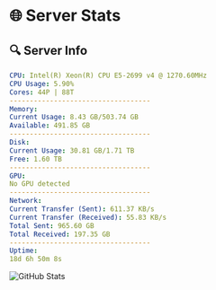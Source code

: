 # 🌐 Server Stats
## 🔍 Server Info
```yaml
CPU: Intel(R) Xeon(R) CPU E5-2699 v4 @ 1270.60MHz
CPU Usage: 5.90%
Cores: 44P | 88T
-----------------------------------
Memory:
Current Usage: 8.43 GB/503.74 GB
Available: 491.85 GB
-----------------------------------
Disk:
Current Usage: 30.81 GB/1.71 TB
Free: 1.60 TB
-----------------------------------
GPU:
No GPU detected
-----------------------------------
Network:
Current Transfer (Sent): 611.37 KB/s
Current Transfer (Received): 55.83 KB/s
Total Sent: 965.60 GB
Total Received: 197.35 GB
-----------------------------------
Uptime:
18d 6h 50m 8s
```
![GitHub Stats](https://img.shields.io/badge/Updated-2025-05-07_23:58:56-blue)